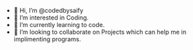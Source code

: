 - 👋 Hi, I’m @codedbysaify
- 👀 I’m interested in Coding.
- 🌱 I’m currently learning to code.
- 💞️ I’m looking to collaborate on Projects which can help me in implimenting programs.


<!---
codedbysaify/codedbysaify is a ✨ special ✨ repository because its `README.md` (this file) appears on your GitHub profile.
You can click the Preview link to take a look at your changes.
--->
